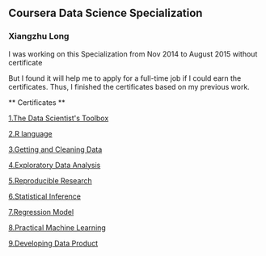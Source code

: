## Coursera Data Science Specialization ##
### Xiangzhu Long ###

I was working on this Specialization from Nov 2014 to August 2015 without certificate

But I found it will help me to apply for a full-time job if I could earn the certificates. Thus, I finished the certificates based on my previous work.

** Certificates **

[1.The Data Scientist's Toolbox](https://www.coursera.org/account/accomplishments/certificate/HM4SNX6DK6) 

[2.R language](https://www.coursera.org/account/accomplishments/certificate/LF6XP8SG4T)

[3.Getting and Cleaning Data](https://www.coursera.org/account/accomplishments/certificate/Y27T9CFBSE)

[4.Exploratory Data Analysis](https://www.coursera.org/account/accomplishments/certificate/GTFHN4NZPA)

[5.Reproducible Research](https://www.coursera.org/account/accomplishments/certificate/BTZMZA89X5)

[6.Statistical Inference](https://www.coursera.org/account/accomplishments/certificate/GB3349LWBR)

[7.Regression Model](https://www.coursera.org/account/accomplishments/certificate/DSFCT7JYH9)

[8.Practical Machine Learning](https://www.coursera.org/account/accomplishments/certificate/NF773D6WYH)

[9.Developing Data Product](https://www.coursera.org/account/accomplishments/certificate/VXMDRFQ5ZA)